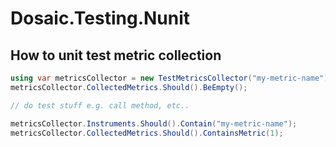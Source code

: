 # Dosaic.Testing.Nunit




## How to unit test metric collection

```csharp
using var metricsCollector = new TestMetricsCollector("my-metric-name");
metricsCollector.CollectedMetrics.Should().BeEmpty();

// do test stuff e.g. call method, etc..

metricsCollector.Instruments.Should().Contain("my-metric-name");
metricsCollector.CollectedMetrics.Should().ContainsMetric(1);
```
